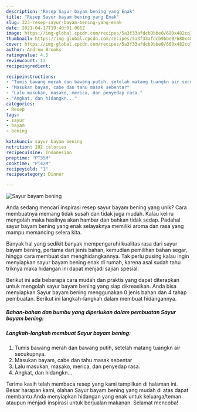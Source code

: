 ```yaml
---
description: "Resep Sayur bayam bening yang Enak"
title: "Resep Sayur bayam bening yang Enak"
slug: 323-resep-sayur-bayam-bening-yang-enak
date: 2021-04-17T19:40:01.065Z
image: https://img-global.cpcdn.com/recipes/5a3f33afdcb9bbe0/680x482cq70/sayur-bayam-bening-foto-resep-utama.jpg
thumbnail: https://img-global.cpcdn.com/recipes/5a3f33afdcb9bbe0/680x482cq70/sayur-bayam-bening-foto-resep-utama.jpg
cover: https://img-global.cpcdn.com/recipes/5a3f33afdcb9bbe0/680x482cq70/sayur-bayam-bening-foto-resep-utama.jpg
author: Andrew Brooks
ratingvalue: 4.5
reviewcount: 13
recipeingredient:

recipeinstructions:
- "Tumis bawang merah dan bawang putih, setelah matang tuangkn air secukupnya."
- "Masukan bayam, cabe dan tahu masak sebentar"
- "Lalu masukan, masako, merica, dan penyedap rasa."
- "Angkat, dan hidangkn..."
categories:
- Resep
tags:
- sayur
- bayam
- bening

katakunci: sayur bayam bening 
nutrition: 282 calories
recipecuisine: Indonesian
preptime: "PT35M"
cooktime: "PT42M"
recipeyield: "1"
recipecategory: Dinner

---
```



![Sayur bayam bening](https://img-global.cpcdn.com/recipes/5a3f33afdcb9bbe0/680x482cq70/sayur-bayam-bening-foto-resep-utama.jpg)

Anda sedang mencari inspirasi resep sayur bayam bening yang unik? Cara membuatnya memang tidak susah dan tidak juga mudah. Kalau keliru mengolah maka hasilnya akan hambar dan bahkan tidak sedap. Padahal sayur bayam bening yang enak selayaknya memiliki aroma dan rasa yang mampu memancing selera kita.

Banyak hal yang sedikit banyak mempengaruhi kualitas rasa dari sayur bayam bening, pertama dari jenis bahan, kemudian pemilihan bahan segar, hingga cara membuat dan menghidangkannya. Tak perlu pusing kalau ingin menyiapkan sayur bayam bening enak di rumah, karena asal sudah tahu triknya maka hidangan ini dapat menjadi sajian spesial.




Berikut ini ada beberapa cara mudah dan praktis yang dapat diterapkan untuk mengolah sayur bayam bening yang siap dikreasikan. Anda bisa menyiapkan Sayur bayam bening menggunakan 0 jenis bahan dan 4 tahap pembuatan. Berikut ini langkah-langkah dalam membuat hidangannya.

<!--inarticleads1-->

##### Bahan-bahan dan bumbu yang diperlukan dalam pembuatan Sayur bayam bening:





<!--inarticleads2-->

##### Langkah-langkah membuat Sayur bayam bening:

1. Tumis bawang merah dan bawang putih, setelah matang tuangkn air secukupnya.
1. Masukan bayam, cabe dan tahu masak sebentar
1. Lalu masukan, masako, merica, dan penyedap rasa.
1. Angkat, dan hidangkn...




Terima kasih telah membaca resep yang kami tampilkan di halaman ini. Besar harapan kami, olahan Sayur bayam bening yang mudah di atas dapat membantu Anda menyiapkan hidangan yang enak untuk keluarga/teman ataupun menjadi inspirasi untuk berjualan makanan. Selamat mencoba!

